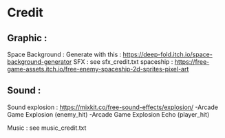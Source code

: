 
# Credit

## Graphic :
Space Background : Generate with this : https://deep-fold.itch.io/space-background-generator
SFX : see sfx_credit.txt
spaceship : https://free-game-assets.itch.io/free-enemy-spaceship-2d-sprites-pixel-art






## Sound :
Sound explosion  : https://mixkit.co/free-sound-effects/explosion/
    -Arcade Game Explosion (enemy_hit)
    -Arcade Game Explosion Echo (player_hit)
    
Music : see music_credit.txt